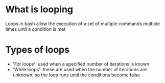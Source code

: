 # What is looping

Loops in bash allow the execution of a set of multiple commands multiple times until a condition is met

# Types of loops

- 'For loops': used when a specified number of iterations is known
- 'While loops': these are used when the number of iterations are unknown, so the loop runs until the conditions become false
